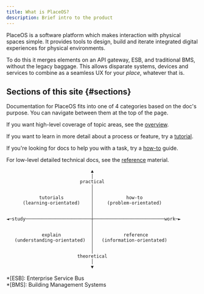 ```yaml
---
title: What is PlaceOS?
description: Brief intro to the product
---
```

<!-- This is a placeholder page in markdown to be replaced post-mvp with a more pleasing React page -->

PlaceOS is a software platform which makes interaction with physical spaces simple.
It provides tools to design, build and iterate integrated digital experiences for physical environments.

To do this it merges elements on an API gateway, ESB, and traditional BMS, without the legacy baggage.
This allows disparate systems, devices and services to combine as a seamless UX for your _place_, whatever that is.

<!-- note about the purpose of this Docs Site, and differences to the Portal, maybe a very high level overview of Sections -->

## Sections of this site {#sections}

Documentation for PlaceOS fits into one of 4 categories based on the doc's purpose. 
You can navigate between them at the top of the page.

If you want high-level coverage of topic areas, see the [overview](../overview).

If you want to learn in more detail about a process or feature, try a [tutorial](../tutorial/).

If you're looking for docs to help you with a task, try a [how-to](../how-to/) guide.

For low-level detailed technical docs, see the [reference](../reference/) material.

```text
                               ▲
                               │
                           practical
                               │
                               │
            tutorials          │            how-to
      (learning-orientated)    │     (problem-orientated)
                               │
                               │
◄─study────────────────────────┼──────────────────────────work─►
                               │
                               │
             explain           │           reference
   (understanding-orientated)  │   (information-orientated)
                               │
                               │
                          theoretical
                               │
                               ▼
```


*[ESB]: Enterprise Service Bus  
*[BMS]: Building Management Systems